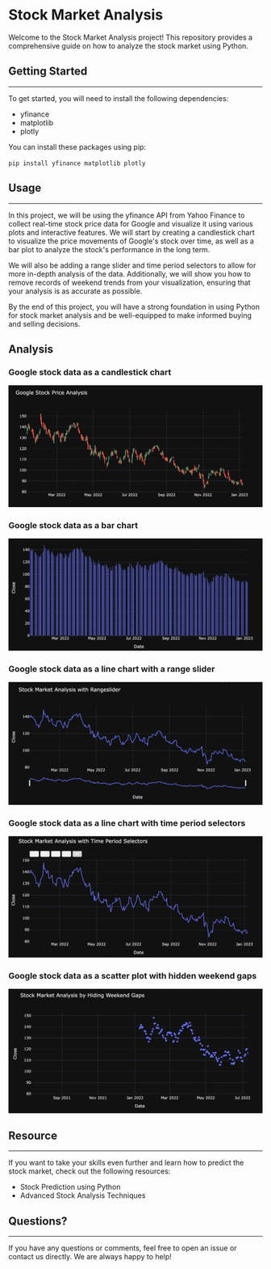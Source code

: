 # Stock Market Analysis

Welcome to the Stock Market Analysis project! This repository provides a comprehensive guide on how to analyze the stock market using Python.

## Getting Started
***
To get started, you will need to install the following dependencies:

* yfinance
* matplotlib
* plotly

You can install these packages using pip:

`pip install yfinance matplotlib plotly
`
## Usage
***

In this project, we will be using the yfinance API from Yahoo Finance to collect real-time stock price data for Google and visualize it using various plots and interactive features. We will start by creating a candlestick chart to visualize the price movements of Google's stock over time, as well as a bar plot to analyze the stock's performance in the long term.

We will also be adding a range slider and time period selectors to allow for more in-depth analysis of the data. Additionally, we will show you how to remove records of weekend trends from your visualization, ensuring that your analysis is as accurate as possible.

By the end of this project, you will have a strong foundation in using Python for stock market analysis and be well-equipped to make informed buying and selling decisions.


## Analysis 

### Google stock data as a candlestick chart
<img src="./google_candle.png">

### Google stock data as a bar chart
<img src="./google_bar.png">

### Google stock data as a line chart with a range slider
<img src="./linechart_range_slider.png">

### Google stock data as a line chart with time period selectors
<img src="./linechart_time_period_selector.png">

### Google stock data as a scatter plot with hidden weekend gaps
<img src="./scatter_hidden_gaps.png">




## Resource
***
If you want to take your skills even further and learn how to predict the stock market, check out the following resources:

- Stock Prediction using Python
- Advanced Stock Analysis Techniques

## Questions?
***
If you have any questions or comments, feel free to open an issue or contact us directly. We are always happy to help!
